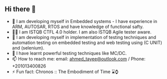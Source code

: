 ## Hi there 👋
- 🔭 I am developing myself in Embedded systems - I have experience in ARM, AUTOSAR, RTOS and have knowledge of functional safty.
- 🧑‍💻 I am ISTQB CTFL 4.0 holder. I am also ISTQB Agile tester aware.
- 🌱 I am developing myself in implementation of testing techniques and automation testing on embedded testing and web testing using (C UNIT) and (selenium).
- 🧪 I have learnt powerful testing techniques like MC/DC. 
- 📫 How to reach me: email: ahmed_tayee@outlook.com / Phone: +201013400826
- ⚡ Fun fact: Chronos :: The Embodiment of Time ⌛⌚ 
